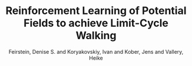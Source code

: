 ---
collection: conference
permalink: /publications/Feirstein2016PSYCO
pubtype: conference 
title: "Reinforcement Learning of Potential Fields to achieve Limit-Cycle Walking" 
author: "Feirstein, Denise S. and Koryakovskiy, Ivan and Kober, Jens and Vallery, Heike" 
year: 2016
avenue: IFAC International Workshop on Periodic Control Systems (PSYCO) 
url:  
pages: 113--118 
code:  
video:  
abstract: 
---